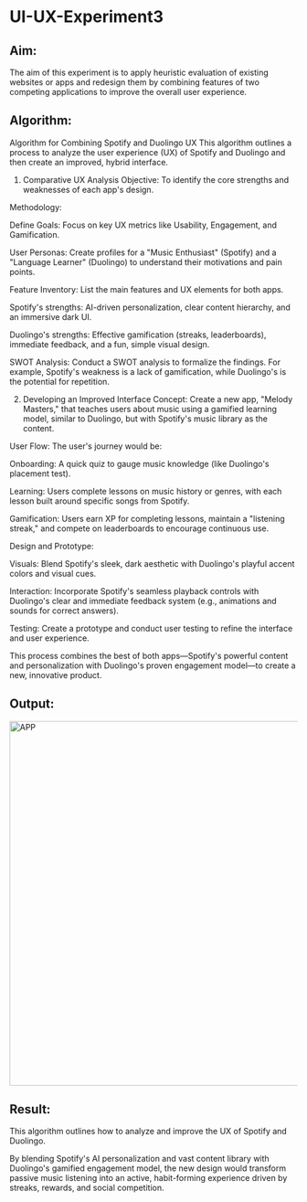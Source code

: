 # UI-UX-Experiment3

## Aim:
The aim of this experiment is to apply heuristic evaluation of existing websites or apps and redesign them by combining features of two competing applications to improve the overall user experience.
## Algorithm:

Algorithm for Combining Spotify and Duolingo UX
This algorithm outlines a process to analyze the user experience (UX) of Spotify and Duolingo and then create an improved, hybrid interface.

1. Comparative UX Analysis
Objective: To identify the core strengths and weaknesses of each app's design.

Methodology:

Define Goals: Focus on key UX metrics like Usability, Engagement, and Gamification.

User Personas: Create profiles for a "Music Enthusiast" (Spotify) and a "Language Learner" (Duolingo) to understand their motivations and pain points.

Feature Inventory: List the main features and UX elements for both apps.

Spotify's strengths: AI-driven personalization, clear content hierarchy, and an immersive dark UI.

Duolingo's strengths: Effective gamification (streaks, leaderboards), immediate feedback, and a fun, simple visual design.

SWOT Analysis: Conduct a SWOT analysis to formalize the findings. For example, Spotify's weakness is a lack of gamification, while Duolingo's is the potential for repetition.

2. Developing an Improved Interface
Concept: Create a new app, "Melody Masters," that teaches users about music using a gamified learning model, similar to Duolingo, but with Spotify's music library as the content.

User Flow: The user's journey would be:

Onboarding: A quick quiz to gauge music knowledge (like Duolingo's placement test).

Learning: Users complete lessons on music history or genres, with each lesson built around specific songs from Spotify.

Gamification: Users earn XP for completing lessons, maintain a "listening streak," and compete on leaderboards to encourage continuous use.

Design and Prototype:

Visuals: Blend Spotify's sleek, dark aesthetic with Duolingo's playful accent colors and visual cues.

Interaction: Incorporate Spotify's seamless playback controls with Duolingo's clear and immediate feedback system (e.g., animations and sounds for correct answers).

Testing: Create a prototype and conduct user testing to refine the interface and user experience.

This process combines the best of both apps—Spotify's powerful content and personalization with Duolingo's proven engagement model—to create a new, innovative product.

## Output:

<img width="812" height="638" alt="APP" src="https://github.com/user-attachments/assets/e80cdaf3-d27f-4942-a6f1-e899a4b1a4cd" />

## Result:
This algorithm outlines how to analyze and improve the UX of Spotify and Duolingo.

By blending Spotify's AI personalization and vast content library with Duolingo's gamified engagement model, the new design would transform passive music listening into an active, habit-forming experience driven by streaks, rewards, and social competition.

